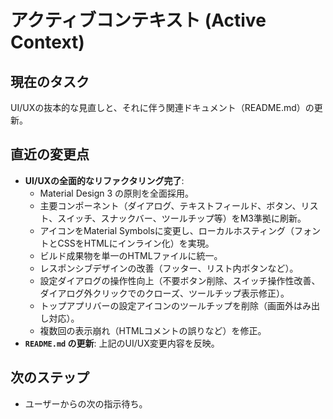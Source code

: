 # アクティブコンテキスト (Active Context)

## 現在のタスク

UI/UXの抜本的な見直しと、それに伴う関連ドキュメント（README.md）の更新。

## 直近の変更点

- **UI/UXの全面的なリファクタリング完了**:
  - Material Design 3 の原則を全面採用。
  - 主要コンポーネント（ダイアログ、テキストフィールド、ボタン、リスト、スイッチ、スナックバー、ツールチップ等）をM3準拠に刷新。
  - アイコンをMaterial
    Symbolsに変更し、ローカルホスティング（フォントとCSSをHTMLにインライン化）を実現。
  - ビルド成果物を単一のHTMLファイルに統一。
  - レスポンシブデザインの改善（フッター、リスト内ボタンなど）。
  - 設定ダイアログの操作性向上（不要ボタン削除、スイッチ操作性改善、ダイアログ外クリックでのクローズ、ツールチップ表示修正）。
  - トップアプリバーの設定アイコンのツールチップを削除（画面外はみ出し対応）。
  - 複数回の表示崩れ（HTMLコメントの誤りなど）を修正。
- **`README.md` の更新**: 上記のUI/UX変更内容を反映。

## 次のステップ

- ユーザーからの次の指示待ち。
